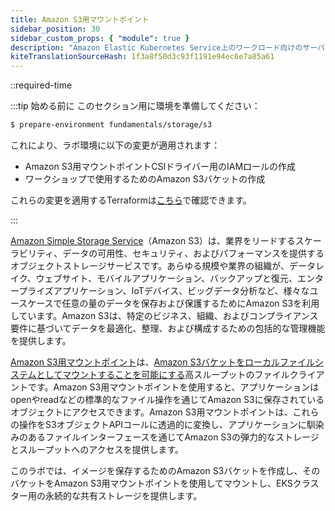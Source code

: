 ```yaml
---
title: Amazon S3用マウントポイント
sidebar_position: 30
sidebar_custom_props: { "module": true }
description: "Amazon Elastic Kubernetes Service上のワークロード向けのサーバーレスオブジェクトストレージをAmazon S3で提供します。"
kiteTranslationSourceHash: 1f3a8f50d3c93f1191e94ec6e7a85a61
---
```


::required-time

:::tip 始める前に
このセクション用に環境を準備してください：

```bash timeout=1800 wait=30
$ prepare-environment fundamentals/storage/s3
```

これにより、ラボ環境に以下の変更が適用されます：

- Amazon S3用マウントポイントCSIドライバー用のIAMロールの作成
- ワークショップで使用するためのAmazon S3バケットの作成

これらの変更を適用するTerraformは[こちら](https://github.com/VAR::MANIFESTS_OWNER/VAR::MANIFESTS_REPOSITORY/tree/VAR::MANIFESTS_REF/manifests/modules/fundamentals/storage/s3/.workshop/terraform)で確認できます。

:::

[Amazon Simple Storage Service](https://docs.aws.amazon.com/AmazonS3/latest/userguide/Welcome.html)（Amazon S3）は、業界をリードするスケーラビリティ、データの可用性、セキュリティ、およびパフォーマンスを提供するオブジェクトストレージサービスです。あらゆる規模や業界の組織が、データレイク、ウェブサイト、モバイルアプリケーション、バックアップと復元、エンタープライズアプリケーション、IoTデバイス、ビッグデータ分析など、様々なユースケースで任意の量のデータを保存および保護するためにAmazon S3を利用しています。Amazon S3は、特定のビジネス、組織、およびコンプライアンス要件に基づいてデータを最適化、整理、および構成するための包括的な管理機能を提供します。

[Amazon S3用マウントポイント](https://github.com/awslabs/mountpoint-s3)は、[Amazon S3バケットをローカルファイルシステムとしてマウントすることを可能にする](https://aws.amazon.com/blogs/storage/the-inside-story-on-mountpoint-for-amazon-s3-a-high-performance-open-source-file-client/)高スループットのファイルクライアントです。Amazon S3用マウントポイントを使用すると、アプリケーションはopenやreadなどの標準的なファイル操作を通じてAmazon S3に保存されているオブジェクトにアクセスできます。Amazon S3用マウントポイントは、これらの操作をS3オブジェクトAPIコールに透過的に変換し、アプリケーションに馴染みのあるファイルインターフェースを通じてAmazon S3の弾力的なストレージとスループットへのアクセスを提供します。

このラボでは、イメージを保存するためのAmazon S3バケットを作成し、そのバケットをAmazon S3用マウントポイントを使用してマウントし、EKSクラスター用の永続的な共有ストレージを提供します。

